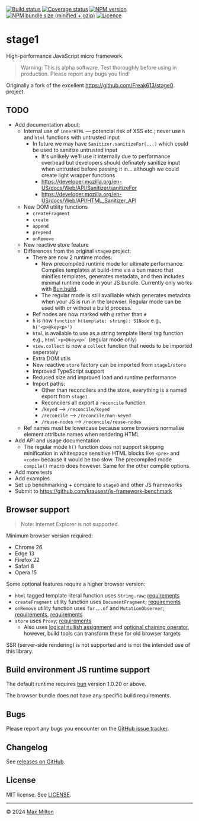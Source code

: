 [![Build status](https://img.shields.io/github/actions/workflow/status/maxmilton/stage1/ci.yml?branch=master)](https://github.com/maxmilton/stage1/actions)
[![Coverage status](https://img.shields.io/codeclimate/coverage/maxmilton/stage1)](https://codeclimate.com/github/maxmilton/stage1)
[![NPM version](https://img.shields.io/npm/v/stage1.svg)](https://www.npmjs.com/package/stage1)
[![NPM bundle size (minified + gzip)](https://img.shields.io/bundlephobia/minzip/stage1.svg)](https://bundlephobia.com/result?p=stage1)
[![Licence](https://img.shields.io/github/license/maxmilton/stage1.svg)](https://github.com/maxmilton/stage1/blob/master/LICENSE)

# stage1

High-performance JavaScript micro framework.

> Warning: This is alpha software. Test thoroughly before using in production. Please report any bugs you find!

Originally a fork of the excellent <https://github.com/Freak613/stage0> project.

## TODO

- Add documentation about:
  - Internal use of `innerHTML` — potencial risk of XSS etc.; never use `h` and `html` functions with untrusted input
    - In future we may have `Sanitizer.sanitizeFor(...)` which could be used to sanitize untrusted input
      - It's unlikely we'll use it internally due to performance overhead but developers should definately sanitize input when untrusted before passing it in... although we could create light wrapper functions
      - <https://developer.mozilla.org/en-US/docs/Web/API/Sanitizer/sanitizeFor>
      - <https://developer.mozilla.org/en-US/docs/Web/API/HTML_Sanitizer_API>
  - New DOM utility functions
    - `createFragment`
    - `create`
    - `append`
    - `prepend`
    - `onRemove`
  - New reactive store feature
  - Differences from the original `stage0` project:
    - There are now 2 runtime modes:
      - New precompiled runtime mode for ultimate performance. Compiles templates at build-time via a bun macro that minifies templates, generates metadata, and then includes minimal runtime code in your JS bundle. Currently only works with [Bun.build](https://bun.sh/docs/bundler).
      - The regular mode is still availiable which generates metadata when your JS is run in the browser. Regular mode can be used with or without a build process.
    - Ref nodes are now marked with `@` rather than `#`
    - `h` is now `function h(template: string): S1Node` e.g., `h('<p>@key<p>')`
    - `html` is available to use as a string template literal tag function e.g., `` html`<p>@key<p>` `` (regular mode only)
    - `view.collect` is now a `collect` function that needs to be imported seperately
    - Extra DOM utils
    - New reactive `store` factory can be imported from `stage1/store`
    - Improved TypeScript support
    - Reduced size and improved load and runtime performance
    - Import paths:
      - Other than reconcilers and the store, everything is a named export from `stage1`
      - Reconcilers all export a `reconcile` function
      - `/keyed` --> `/reconcile/keyed`
      - `/reconcile` --> `/reconcile/non-keyed`
      - `/reuse-nodes` --> `/reconcile/reuse-nodes`
  - Ref names must be lowercase because some browsers normalise element attribute names when rendering HTML
- Add API and usage documentation
  - The regular mode `h()` function does not support skipping minification in whitespace sensitive HTML blocks like `<pre>` and `<code>` because it would be too slow. The precompiled mode `compile()` macro does however. Same for the other compile options.
- Add more tests
- Add examples
- Set up benchmarking + compare to `stage0` and other JS frameworks
- Submit to <https://github.com/krausest/js-framework-benchmark>

## Browser support

> Note: Internet Explorer is not supported.

Minimum browser version required:

- Chrome 26
- Edge 13
- Firefox 22
- Safari 8
- Opera 15

Some optional features require a higher browser version:

- `html` tagged template literal function uses `String.raw`; [requirements](https://developer.mozilla.org/en-US/docs/Web/JavaScript/Reference/Global_Objects/String/raw#browser_compatibility)
- `createFragment` utility function uses `DocumentFragment`; [requirements](https://developer.mozilla.org/en-US/docs/Web/API/DocumentFragment/DocumentFragment#browser_compatibility)
- `onRemove` utility function uses `for...of` and `MutationObserver`; [requirements](https://developer.mozilla.org/en-US/docs/Web/JavaScript/Reference/Statements/for...of#browser_compatibility), [requirements](https://developer.mozilla.org/en-US/docs/Web/API/MutationObserver/)
- `store` uses `Proxy`; [requirements](https://developer.mozilla.org/en-US/docs/Web/JavaScript/Reference/Global_Objects/Proxy/Proxy#browser_compatibility)
  - Also uses [logical nullish assignment](<(https://developer.mozilla.org/en-US/docs/Web/JavaScript/Reference/Operators/Logical_nullish_assignment#browser_compatibility)>) and [optional chaining operator](https://developer.mozilla.org/en-US/docs/Web/JavaScript/Reference/Operators/Optional_chaining#browser_compatibility), however, build tools can transform these for old browser targets

SSR (server-side rendering) is not supported and is not the intended use of this library.

## Build environment JS runtime support

The default runtime requires [bun](https://bun.sh/) version 1.0.20 or above.

The browser bundle does not have any specific build requirements.

## Bugs

Please report any bugs you encounter on the [GitHub issue tracker](https://github.com/maxmilton/stage1/issues).

## Changelog

See [releases on GitHub](https://github.com/maxmilton/stage1/releases).

## License

MIT license. See [LICENSE](https://github.com/maxmilton/stage1/blob/master/LICENSE).

---

© 2024 [Max Milton](https://maxmilton.com)
